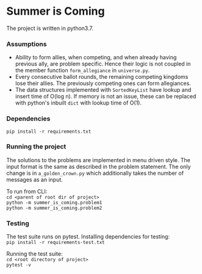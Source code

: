 # Summer is Coming
The project is written in python3.7.

### Assumptions
- Ability to form allies, when competing, and when already having previous ally, are problem specific. Hence their logic is not coupled in the member function ```form_allegiance``` in ```universe.py```.
- Every consecutive ballot rounds, the remaining competing kingdoms lose their allies. The previously competing ones can form allegiances.
- The data structures implemented with ```SortedKeyList``` have lookup and insert time of O(log n). If memory is not an issue, these can be replaced with python's inbuilt ```dict``` with lookup time of O(1).

### Dependencies
```pip install -r requirements.txt```

### Running the project
The solutions to the problems are implemented in menu driven style. The input format is the same as described in the problem statement. The only change is in ```a_golden_crown.py``` which additionally takes the number of messages as an input.<br>

To run from CLI:<br>
```cd <parent of root dir of project>```<br>
```python -m summer_is_coming.problem1```<br>
```python -m summer_is_coming.problem2```

### Testing
The test suite runs on pytest. Installing dependencies for testing:<br>
```pip install -r requirements-test.txt```

Running the test suite:<br>
```cd <root directory of project>```<br>
```pytest -v```
